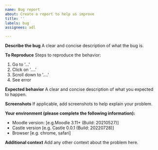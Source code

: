 ```yaml
---
name: Bug report
about: Create a report to help us improve
title: ''
labels: bug
assignees: adl

---
```


**Describe the bug**
A clear and concise description of what the bug is.

**To Reproduce**
Steps to reproduce the behavior:
1. Go to '...'
2. Click on '....'
3. Scroll down to '....'
4. See error

**Expected behavior**
A clear and concise description of what you expected to happen.

**Screenshots**
If applicable, add screenshots to help explain your problem.

**Your environment (please complete the following information):**
 - Moodle version: [e.g.Moodle 3.11+ (Build: 20210527)]
 - Castle version [e.g. Castle 0.0.1 (Build: 20220728)]
 - Browser [e.g. chrome, safari]

**Additional context**
Add any other context about the problem here.

